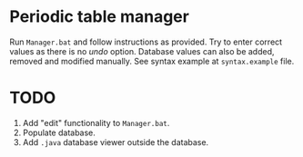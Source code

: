 # Periodic table manager
Run `Manager.bat` and follow instructions as provided.
Try to enter correct values as there is no *undo* option.
Database values can also be added, removed and modified manually.
See syntax example at `syntax.example` file.

# TODO
1. Add "edit" functionality to `Manager.bat`.
1. Populate database.
1. Add `.java` database viewer outside the database.
